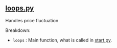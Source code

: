 [loops.py](../../loops.py)
-
Handles price fluctuation

Breakdown: <br>
 - `loops` : Main function, what is called in [start.py](start.md).